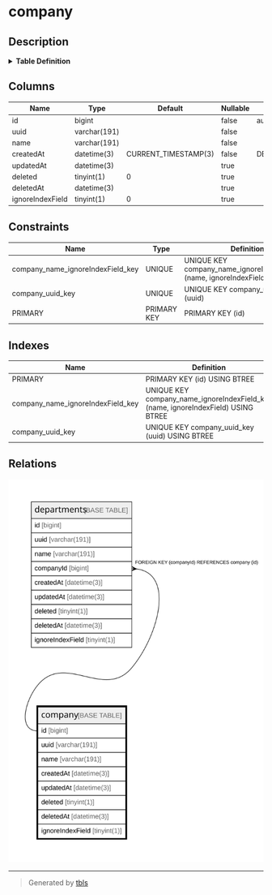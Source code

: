 # company

## Description

<details>
<summary><strong>Table Definition</strong></summary>

```sql
CREATE TABLE `company` (
  `id` bigint NOT NULL AUTO_INCREMENT,
  `uuid` varchar(191) COLLATE utf8mb4_unicode_ci NOT NULL,
  `name` varchar(191) COLLATE utf8mb4_unicode_ci NOT NULL,
  `createdAt` datetime(3) NOT NULL DEFAULT CURRENT_TIMESTAMP(3),
  `updatedAt` datetime(3) DEFAULT NULL,
  `deleted` tinyint(1) DEFAULT '0',
  `deletedAt` datetime(3) DEFAULT NULL,
  `ignoreIndexField` tinyint(1) DEFAULT '0',
  PRIMARY KEY (`id`),
  UNIQUE KEY `company_uuid_key` (`uuid`),
  UNIQUE KEY `company_name_ignoreIndexField_key` (`name`,`ignoreIndexField`)
) ENGINE=InnoDB DEFAULT CHARSET=utf8mb4 COLLATE=utf8mb4_unicode_ci
```

</details>

## Columns

| Name | Type | Default | Nullable | Extra Definition | Children | Parents | Comment |
| ---- | ---- | ------- | -------- | --------------- | -------- | ------- | ------- |
| id | bigint |  | false | auto_increment | [departments](departments.md) |  |  |
| uuid | varchar(191) |  | false |  |  |  |  |
| name | varchar(191) |  | false |  |  |  |  |
| createdAt | datetime(3) | CURRENT_TIMESTAMP(3) | false | DEFAULT_GENERATED |  |  |  |
| updatedAt | datetime(3) |  | true |  |  |  |  |
| deleted | tinyint(1) | 0 | true |  |  |  |  |
| deletedAt | datetime(3) |  | true |  |  |  |  |
| ignoreIndexField | tinyint(1) | 0 | true |  |  |  |  |

## Constraints

| Name | Type | Definition |
| ---- | ---- | ---------- |
| company_name_ignoreIndexField_key | UNIQUE | UNIQUE KEY company_name_ignoreIndexField_key (name, ignoreIndexField) |
| company_uuid_key | UNIQUE | UNIQUE KEY company_uuid_key (uuid) |
| PRIMARY | PRIMARY KEY | PRIMARY KEY (id) |

## Indexes

| Name | Definition |
| ---- | ---------- |
| PRIMARY | PRIMARY KEY (id) USING BTREE |
| company_name_ignoreIndexField_key | UNIQUE KEY company_name_ignoreIndexField_key (name, ignoreIndexField) USING BTREE |
| company_uuid_key | UNIQUE KEY company_uuid_key (uuid) USING BTREE |

## Relations

![er](company.svg)

---

> Generated by [tbls](https://github.com/k1LoW/tbls)

